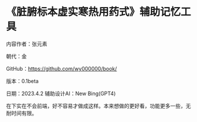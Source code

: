 # 《脏腑标本虚实寒热用药式》辅助记忆工具

内容作者：张元素

朝代：金

GitHub：https://github.com/wy000000/book/

版本：0.1beta

日期：2023.4.2 辅助设计AI：New Bing(GPT4)

在下实在不会前端，好不容易才做成这样。本来想做的更好看，功能更多一些，无耐时间有限。


